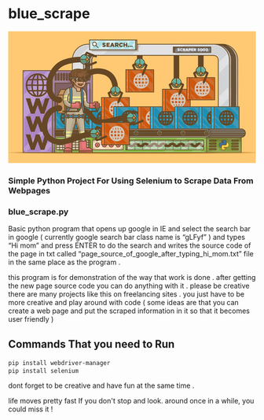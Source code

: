 # blue_scrape
<p align="center">
    <img src="https://raw.githubusercontent.com/sinas12/blue_scrape/main/scraper.png" alt="bluescrape">
</p>
<h3> Simple Python Project For Using Selenium to Scrape Data From Webpages </h3>
<h3> blue_scrape.py </h3>
Basic python program that opens up google in IE and select the search bar in google ( currently google search bar class name is “gLFyf” ) and types “Hi mom” and press ENTER to do the search and writes the source code of the page  in txt called “page_source_of_google_after_typing_hi_mom.txt” file in the same place as the program . <br>


this program is for demonstration of the way that work is done . after getting the new page source code  you can do anything with it . please be creative there are many projects like this on freelancing sites . you just have to be more creative and play around with code ( some ideas are that you can create a web page and put the scraped information in it so that it becomes user friendly )

## Commands That you need to Run 
```
pip install webdriver-manager
pip install selenium
```
dont forget to be creative and have fun at the same time .

life moves pretty fast If you don't stop and look. around once in a while, you could miss it !



